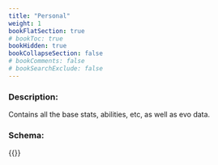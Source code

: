 ```yaml
---
title: "Personal"
weight: 1
bookFlatSection: true
# bookToc: true
bookHidden: true
bookCollapseSection: false
# bookComments: false
# bookSearchExclude: false
---
```

### Description:

Contains all the base stats, abilities, etc, as well as evo data.


### Schema:

{{<github repo="pkZukan/PokeDocs" file="/SV/Flatbuffers/pml/personal.fbs" lang="rb">}}